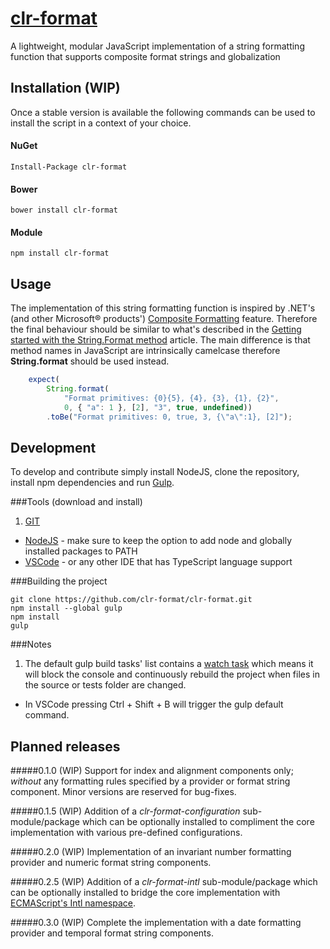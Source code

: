 # [clr-format](https://github.com/clr-format/clr-format)
A lightweight, modular JavaScript implementation of a string formatting function that supports composite format strings and globalization

Installation (WIP)
------------
Once a stable version is available the following commands can be used to install the script in a context of your choice.

#### NuGet
```Install-Package clr-format```

#### Bower
```bower install clr-format```

#### Module
```npm install clr-format```

Usage
-----
The implementation of this string formatting function is inspired by .NET's (and other Microsoft® products') [Composite Formatting](https://msdn.microsoft.com/en-us/library/txafckwd.aspx) feature. Therefore the final behaviour should be similar to what's described in the [Getting started with the String.Format method](https://msdn.microsoft.com/en-us/library/system.string.format.aspx#Starting) article. The main difference is that method names in JavaScript are intrinsically camelcase therefore **String.format** should be used instead.

```javascript
    expect(
        String.format(
            "Format primitives: {0}{5}, {4}, {3}, {1}, {2}",
            0, { "a": 1 }, [2], "3", true, undefined))
        .toBe("Format primitives: 0, true, 3, {\"a\":1}, [2]");
```

Development
-----------
To develop and contribute simply install NodeJS, clone the repository, install npm dependencies and run [Gulp](http://gulpjs.com/).

###Tools (download and install)
1. [GIT](http://git-scm.com/download/)
- [NodeJS](https://nodejs.org/download/) - make sure to keep the option to add node and globally installed packages to PATH
- [VSCode](https://code.visualstudio.com/) - or any other IDE that has TypeScript language support

###Building the project
```
git clone https://github.com/clr-format/clr-format.git
npm install --global gulp
npm install
gulp
```

###Notes
1. The default gulp build tasks' list contains a [watch task](https://github.com/gulpjs/gulp/blob/master/docs/API.md#gulpwatchglob-opts-cb) which means it will block the console and continuously rebuild the project when files in the source or tests folder are changed.
- In VSCode pressing Ctrl + Shift + B will trigger the gulp default command.

Planned releases
----------------
#####0.1.0 (WIP)
Support for index and alignment components only; *without* any formatting rules specified by a provider or format string component. Minor versions are reserved for bug-fixes.

#####0.1.5 (WIP)
Addition of a *clr-format-configuration* sub-module/package which can be optionally installed to compliment the core implementation with various pre-defined configurations.

#####0.2.0 (WIP)
Implementation of an invariant number formatting provider and numeric format string components.

#####0.2.5 (WIP)
Addition of a *clr-format-intl* sub-module/package which can be optionally installed to bridge the core implementation with [ECMAScript's Intl namespace](https://developer.mozilla.org/en/docs/Web/JavaScript/Reference/Global_Objects/Intl).

#####0.3.0 (WIP)
Complete the implementation with a date formatting provider and temporal format string components.
